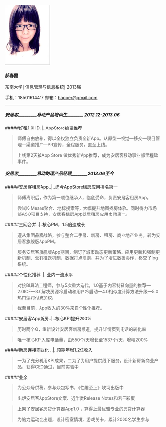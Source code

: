 
![](https://raw.githubusercontent.com/haooer/profile/master/resume/4me.png)        

#### 郝春霞 


东南大学| 信息管理与信息系统| 2013届

手机：18501614417  邮箱：haooer@gmail.com  

******



##### 安居客_________移动产品培训生________  2012.12-2013.06


#####好租1.0HD..|..AppStore编辑推荐

> 师傅自由放养，得以全权独立负责全新App。从原型—视觉—移交—项目管理—渠道推广—PR宣传，全程服务，直至上线。
> 
> 上线第2天被App Store 做优秀新App推荐，成为安居客移动事业部里程碑事件。


##### 安居客_________移动助理产品经理________2013.06至今


#####安居客租房App..|..迄今AppStore租房应用排名第一

> 师傅离职后，作为第一顺位继承人，临危受命，负责安居客租房App。
> 
> 尝试K-Means聚合、地标搜索等，大幅提升地图找房体验。同时得力市场部ASO项目支持，安居客租房App跃居租房应用市场第一。

#####三网合并..|..核心PM，1.5倍速成长

> 遵从集团品牌战略，参与整合二手房、新房、租房、商业地产业务，转为安居客旗舰版AppPM。
> 
> 服务安居客旗舰版App期间，制订了城市动态更新策略、应用更新和强制更新机制、营销推送机制、数据打点规则，并为了增进数据协作，移交了log系统。

#####个性化推荐..|..业内一流水平

> 对接BI算法工程师，参与5次重大迭代，1.0基于内容特征向量的推荐—2.0ICF—3.0解决房源冷启动和用户冷启动—4.0相似度计算方法升级—5.0热门惩罚付费加权。

> 截至目前，App收入的30%来自个性化推荐。


#####安居客App新房..|..核心KPI提升200% 

> 历时两个Q，重新设计安居客新房频道，提升详情页到电话的转化率

> 唯一核心KPI入库电话量，由550个/天增长至1537个/天，增幅200%



#####新房连接商业化 ..|..预期年增1.2亿收入 

> 一为了充分利用KPI成果，二为了为用户提供线下服务，设计新房新商业产品，获得CEO通过，目前实验中

#####业余

> 为公众号供稿，参与众包写书，《性趣至上》坎坷出版中
> 
> 出炉安居客AppStore文案、近半数Release Notes和若干彩蛋

> 上架了安居客房贷计算器App1.0 ，算得上最优雅专业的房贷计算器
> 
> 为脑力运动会出题，设计密室情境，游戏关卡，累计2000名学生参与

